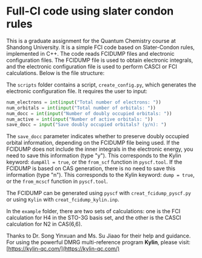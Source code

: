 # Full-CI code using slater condon rules


This is a graduate assignment for the Quantum Chemistry course at Shandong University. It is a simple FCI code based on Slater-Condon rules, implemented in C++. The code reads FCIDUMP files and electronic configuration files. The FCIDUMP file is used to obtain electronic integrals, and the electronic configuration file is used to perform CASCI or FCI calculations. Below is the file structure:

The `scripts` folder contains a script, `create_config.py`, which generates the electronic configuration file. It requires the user to input:

```python
num_electrons = int(input("Total number of electrons: "))
num_orbitals = int(input("Total number of orbitals: "))
num_docc = int(input("Number of doubly occupied orbitals: "))
num_active = int(input("Number of active orbitals: "))
save_docc = input("Save doubly occupied orbitals? (y/n): ")

```


The `save_docc` parameter indicates whether to preserve doubly occupied orbital information, depending on the FCIDUMP file being used. If the FCIDUMP does not include the inner integrals in the electronic energy, you need to save this information (type "y"). This corresponds to the Kylin keyword: `dumpAll = true`, or the `from_scf` function in `pyscf.tool`. If the FCIDUMP is based on CAS generation, there is no need to save this information (type "n"). This corresponds to the Kylin keyword: `dump = true`, or the `from_mcscf` function in `pyscf.tool`.

The FCIDUMP can be generated using `pyscf` with `creat_fcidump_pyscf.py` or using `Kylin` with `creat_fcidump_kylin.inp`.

In the `example` folder, there are two sets of calculations: one is the FCI calculation for H4 in the STO-3G basis set, and the other is the CASCI calculation for N2 in CAS(6,6).

Thanks to Dr. Song Yinxuan and Ms. Su Jiaao for their help and guidance. For using the powerful DMRG multi-reference program **Kylin**, please visit: [https://kylin-qc.com/](https://kylin-qc.com/)
